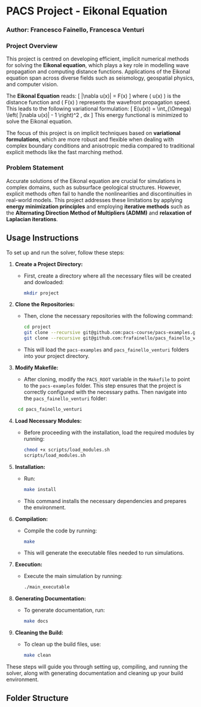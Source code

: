 # PACS Project - Eikonal Equation

### Author: Francesco Fainello, Francesca Venturi

### Project Overview

This project is centred on developing efficient, implicit numerical methods for solving the **Eikonal equation**, which plays a key role in modelling wave propagation and computing distance functions. Applications of the Eikonal equation span across diverse fields such as seismology, geospatial physics, and computer vision. 

The **Eikonal Equation** reads:
   \[
   \|\nabla u(x)\| = F(x)
   \]
where \( u(x) \) is the distance function and \( F(x) \) represents the wavefront propagation speed. This leads to the following variational formulation:
\[
   E(u(x)) = \int_{\Omega} \left( \|\nabla u(x)\| - 1 \right)^2 \, dx
   \]
   This energy functional is minimized to solve the Eikonal equation.


The focus of this project is on implicit techniques based on **variational formulations**, which are more robust and flexible when dealing with complex boundary conditions and anisotropic media compared to traditional explicit methods like the fast marching method.

### Problem Statement

Accurate solutions of the Eikonal equation are crucial for simulations in complex domains, such as subsurface geological structures. However, explicit methods often fail to handle the nonlinearities and discontinuities in real-world models. This project addresses these limitations by applying **energy minimization principles** and employing **iterative methods** such as the **Alternating Direction Method of Multipliers (ADMM)** and **relaxation of Laplacian iterations**.

## Usage Instructions

To set up and run the solver, follow these steps:

1. **Create a Project Directory:**
    -  First, create a directory where all the necessary files will be created and dowloaded:
        ```bash
        mkdir project
        ```

2. **Clone the Repositories:**
   - Then, clone the necessary repositories with the following command:
     ```bash
     cd project
     git clone --recursive git@github.com:pacs-course/pacs-examples.git
     git clone --recursive git@github.com:frafainello/pacs_fainello_venturi.git
     ```
   - This will load the `pacs-examples` and `pacs_fainello_venturi` folders into your project directory.

3. **Modify Makefile:**
   - After cloning, modify the `PACS_ROOT` variable in the `Makefile` to point to the `pacs-examples` folder. This step ensures that the project is correctly configured with the necessary paths. Then navigate into the `pacs_fainello_venturi` folder:
    ```bash
     cd pacs_fainello_venturi
     ```

4. **Load Necessary Modules:**
   - Before proceeding with the installation, load the required modules by running:
     ```bash
     chmod +x scripts/load_modules.sh
     scripts/load_modules.sh
     ```

5. **Installation:**
   - Run:
     ```bash
     make install
     ```
   - This command installs the necessary dependencies and prepares the environment.

6. **Compilation:**
   - Compile the code by running:
     ```bash
     make
     ```
   - This will generate the executable files needed to run simulations.

<!-- 7. **Set Library Path:**
   - Set the library path to include the `lib` directory:
     ```bash
     LD_LIBRARY_PATH=${LD_LIBRARY_PATH}:$(pwd)/lib
     ``` -->

7. **Execution:**
   - Execute the main simulation by running:
     ```bash
     ./main_executable
     ```

8. **Generating Documentation:**
   - To generate documentation, run:
     ```bash
     make docs
     ```

9. **Cleaning the Build:**
   - To clean up the build files, use:
     ```bash
     make clean
     ```

These steps will guide you through setting up, compiling, and running the solver, along with generating documentation and cleaning up your build environment.


## Folder Structure
